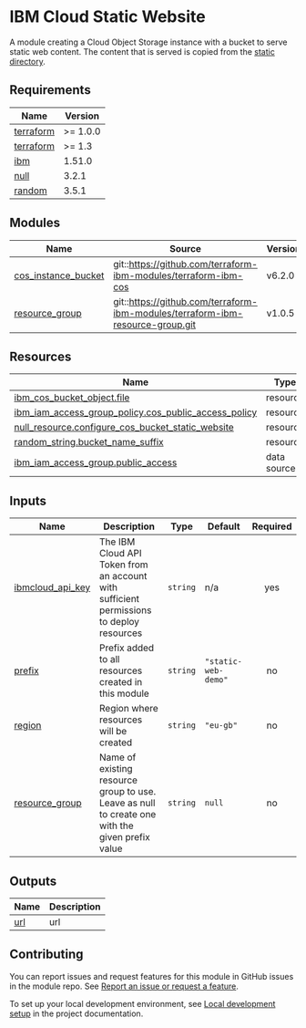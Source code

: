 # IBM Cloud Static Website

A module creating a Cloud Object Storage instance with a bucket to serve static web content. The content that is served is copied from the [static directory](../static/).

<!-- BEGINNING OF PRE-COMMIT-TERRAFORM DOCS HOOK -->
## Requirements

| Name | Version |
|------|---------|
| <a name="requirement_terraform"></a> [terraform](#requirement\_terraform) | >= 1.0.0 |
| <a name="requirement_terraform"></a> [terraform](#requirement\_terraform) | >= 1.3 |
| <a name="requirement_ibm"></a> [ibm](#requirement\_ibm) | 1.51.0 |
| <a name="requirement_null"></a> [null](#requirement\_null) | 3.2.1 |
| <a name="requirement_random"></a> [random](#requirement\_random) | 3.5.1 |

## Modules

| Name | Source | Version |
|------|--------|---------|
| <a name="module_cos_instance_bucket"></a> [cos\_instance\_bucket](#module\_cos\_instance\_bucket) | git::https://github.com/terraform-ibm-modules/terraform-ibm-cos | v6.2.0 |
| <a name="module_resource_group"></a> [resource\_group](#module\_resource\_group) | git::https://github.com/terraform-ibm-modules/terraform-ibm-resource-group.git | v1.0.5 |

## Resources

| Name | Type |
|------|------|
| [ibm_cos_bucket_object.file](https://registry.terraform.io/providers/ibm-cloud/ibm/1.51.0/docs/resources/cos_bucket_object) | resource |
| [ibm_iam_access_group_policy.cos_public_access_policy](https://registry.terraform.io/providers/ibm-cloud/ibm/1.51.0/docs/resources/iam_access_group_policy) | resource |
| [null_resource.configure_cos_bucket_static_website](https://registry.terraform.io/providers/hashicorp/null/3.2.1/docs/resources/resource) | resource |
| [random_string.bucket_name_suffix](https://registry.terraform.io/providers/hashicorp/random/3.5.1/docs/resources/string) | resource |
| [ibm_iam_access_group.public_access](https://registry.terraform.io/providers/ibm-cloud/ibm/1.51.0/docs/data-sources/iam_access_group) | data source |

## Inputs

| Name | Description | Type | Default | Required |
|------|-------------|------|---------|:--------:|
| <a name="input_ibmcloud_api_key"></a> [ibmcloud\_api\_key](#input\_ibmcloud\_api\_key) | The IBM Cloud API Token from an account with sufficient permissions to deploy resources | `string` | n/a | yes |
| <a name="input_prefix"></a> [prefix](#input\_prefix) | Prefix added to all resources created in this module | `string` | `"static-web-demo"` | no |
| <a name="input_region"></a> [region](#input\_region) | Region where resources will be created | `string` | `"eu-gb"` | no |
| <a name="input_resource_group"></a> [resource\_group](#input\_resource\_group) | Name of existing resource group to use.  Leave as null to create one with the given prefix value | `string` | `null` | no |

## Outputs

| Name | Description |
|------|-------------|
| <a name="output_url"></a> [url](#output\_url) | url |
<!-- END OF PRE-COMMIT-TERRAFORM DOCS HOOK -->
<!-- BEGIN CONTRIBUTING HOOK -->

<!-- Leave this section as is so that your module has a link to local development environment set up steps for contributors to follow -->
## Contributing

You can report issues and request features for this module in GitHub issues in the module repo. See [Report an issue or request a feature](https://github.com/terraform-ibm-modules/.github/blob/main/.github/SUPPORT.md).

To set up your local development environment, see [Local development setup](https://terraform-ibm-modules.github.io/documentation/#/local-dev-setup) in the project documentation.
<!-- Source for this readme file: https://github.com/terraform-ibm-modules/common-dev-assets/tree/main/module-assets/ci/module-template-automation -->
<!-- END CONTRIBUTING HOOK -->
